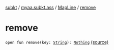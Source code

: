 [subkt](../../index.md) / [myaa.subkt.ass](../index.md) / [MapLine](index.md) / [remove](./remove.md)

# remove

`open fun remove(key: `[`String`](https://kotlinlang.org/api/latest/jvm/stdlib/kotlin/-string/index.html)`): `[`Nothing`](https://kotlinlang.org/api/latest/jvm/stdlib/kotlin/-nothing/index.html) [(source)](https://github.com/Myaamori/SubKt/blob/0.1.13/src/main/kotlin/myaa/subkt/ass/parser.kt#L423)
